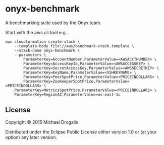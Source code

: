 # onyx-benchmark

A benchmarking suite used by the Onyx team.

Start with the aws cli tool e.g.

```shell
aws cloudformation create-stack \
    --template-body file://aws/benchmark-stack.template \
    --stack-name onyx-benchmark \
    --parameters \
        ParameterKey=AccountNumber,ParameterValue=<AWSACCTNUMBER> \
        ParameterKey=AccessKeyId,ParameterValue=<AWSACCESSKEY> \
        ParameterKey=SecretAccessKey,ParameterValue=<AWSSECRETKEY> \
        ParameterKey=KeyName,ParameterValue=<SSHKEYNAME> \
        ParameterKey=PeerSpotPrice,ParameterValue=<PRICEINDOLLARS> \
        ParameterKey=ZooKeeperSpotPrice,ParameterValue=<PRICEINDOLLARS> \
	ParameterKey=MetricsSpotPrice,ParameterValue=<PRICEINDOLLARS> \
	ParameterKey=RegionAZ,ParameterValue=us-east-1c
```

## License

Copyright © 2015 Michael Drogalis

Distributed under the Eclipse Public License either version 1.0 or (at
your option) any later version.
